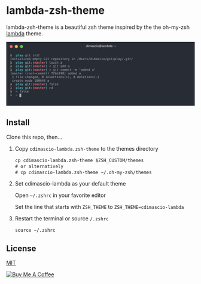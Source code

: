 # lambda-zsh-theme

lambda-zsh-theme is a beautiful zsh theme inspired by the the oh-my-zsh [lambda](https://github.com/robbyrussell/oh-my-zsh/blob/master/themes/lambda.zsh-theme) theme.

![](https://github.com/cdimascio/lambda-zsh-theme/blob/master/assets/example.png?raw=true)

## Install

Clone this repo, then...

1. Copy `cdimascio-lambda.zsh-theme` to the themes directory

	```shell
	cp cdimascio-lambda.zsh-theme $ZSH_CUSTOM/themes
	# or alternatively
	# cp cdimascio-lambda.zsh-theme ~/.oh-my-zsh/themes
	```

2. Set cdimascio-lambda as your default theme

	Open `~/.zshrc` in your favorite editor
		
	Set the line that starts with `ZSH_THEME` to `ZSH_THEME=cdimascio-lambda`

3. Restart the terminal or source `/.zshrc`

	```shell
	source ~/.zshrc
	```

## License

[MIT](LICENSE)

<a href="https://www.buymeacoffee.com/m97tA5c" target="_blank"><img src="https://bmc-cdn.nyc3.digitaloceanspaces.com/BMC-button-images/custom_images/orange_img.png" alt="Buy Me A Coffee" style="height: auto !important;width: auto !important;" ></a>
